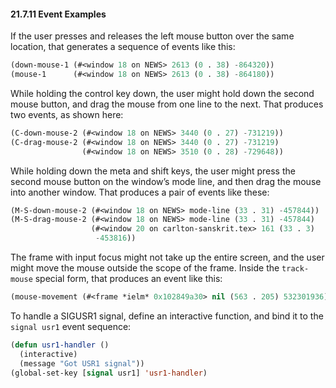 

#### 21.7.11 Event Examples

If the user presses and releases the left mouse button over the same location, that generates a sequence of events like this:

```lisp
(down-mouse-1 (#<window 18 on NEWS> 2613 (0 . 38) -864320))
(mouse-1      (#<window 18 on NEWS> 2613 (0 . 38) -864180))
```

While holding the control key down, the user might hold down the second mouse button, and drag the mouse from one line to the next. That produces two events, as shown here:

```lisp
(C-down-mouse-2 (#<window 18 on NEWS> 3440 (0 . 27) -731219))
(C-drag-mouse-2 (#<window 18 on NEWS> 3440 (0 . 27) -731219)
                (#<window 18 on NEWS> 3510 (0 . 28) -729648))
```

While holding down the meta and shift keys, the user might press the second mouse button on the window’s mode line, and then drag the mouse into another window. That produces a pair of events like these:

```lisp
(M-S-down-mouse-2 (#<window 18 on NEWS> mode-line (33 . 31) -457844))
(M-S-drag-mouse-2 (#<window 18 on NEWS> mode-line (33 . 31) -457844)
                  (#<window 20 on carlton-sanskrit.tex> 161 (33 . 3)
                   -453816))
```

The frame with input focus might not take up the entire screen, and the user might move the mouse outside the scope of the frame. Inside the `track-mouse` special form, that produces an event like this:

```lisp
(mouse-movement (#<frame *ielm* 0x102849a30> nil (563 . 205) 532301936))
```

To handle a SIGUSR1 signal, define an interactive function, and bind it to the `signal usr1` event sequence:

```lisp
(defun usr1-handler ()
  (interactive)
  (message "Got USR1 signal"))
(global-set-key [signal usr1] 'usr1-handler)
```
